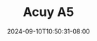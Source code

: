 --- 
title: "Acuy A5"
description: "video bokeh Acuy A5   durasi panjang  "
date: 2024-09-10T10:50:31-08:00
file_code: "dw51vlk0klxr"
draft: false
cover: "c7ifvc5307iuvza4.jpg"
tags: ["Acuy", "bokep-indo", "bokep-viral", "bokep-ig"]
length: 60
fld_id: "1482839"
foldername: "Acuy"
categories: ["Acuy"]
views: 0
---